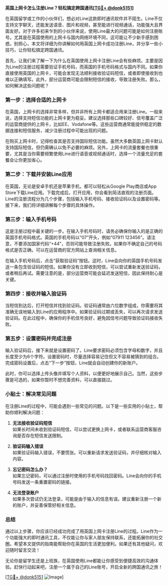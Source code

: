 **英国上网卡怎么注册Line？轻松搞定跨国通讯[[TG💪+ @donk5151](https://t.me/s/donk5151)]**

在英国留学或工作的小伙伴们，想必对Line这款即时通讯软件并不陌生。Line不仅支持文字聊天，还能发送语音、图片和视频，甚至能进行视频通话，功能强大且界面友好。对于许多初来乍到的小伙伴来说，使用Line最大的问题可能是如何注册账号。尤其是在英国使用的上网卡与国内网络环境不同，这可能让不少新手感到困惑。别担心，本文将详细为你讲解如何用英国上网卡成功注册Line，并分享一些小技巧，让你轻松搞定跨国通讯。

首先，让我们来了解一下为什么在英国使用上网卡注册Line会有些麻烦。主要是因为Line的注册过程需要验证手机号码，而英国的手机号码格式与国内不同。如果你直接使用英国的上网卡，可能会发现无法顺利接收验证码短信，或者即使接收到也难以正确填写。此外，部分运营商可能会限制短信的接收，导致注册失败。那么，如何解决这些问题呢？

### 第一步：选择合适的上网卡

在英国，上网卡的选择非常多样，但并非所有上网卡都适合用来注册Line。一般来说，选择支持短信功能的上网卡更为稳妥。建议选择那些口碑较好、信号覆盖广泛的运营商提供的上网卡，比如EE、Vodafone等。这些运营商通常能提供稳定的数据连接和短信服务，减少注册过程中可能出现的问题。

在购买上网卡时，记得检查其是否支持国际短信功能。虽然大多数英国上网卡默认支持国际短信，但仍需确认以免不必要的麻烦。另外，上网卡的流量套餐也很重要，尤其是当你需要频繁使用Line进行语音或视频通话时，选择一个流量充足的套餐会让你更加省心。

### 第二步：下载并安装Line应用

在英国，无论是安卓手机还是苹果手机，都可以轻松从Google Play商店或App Store下载Line应用。下载完成后，打开应用，你会看到简洁直观的注册页面。Line的注册流程分为几个步骤，包括输入手机号码、接收验证码以及设置密码等。接下来，我们将详细讲解每个步骤的具体操作。

### 第三步：输入手机号码

这是注册过程中最关键的一步。在输入手机号码时，请务必确保你输入的是正确的英国手机号码格式。英国的手机号码以“07”开头，例如“07911 123456”。请注意，不要添加国家代码“+44”，否则可能导致注册失败。如果你不确定自己的号码格式是否正确，可以在运营商的官方网站上查询相关信息。

在输入手机号码后，点击“获取验证码”按钮。这时，Line会向你的英国手机号码发送一条包含验证码的短信。如果你没有立即收到短信，可以尝试重新发送验证码，或者稍后再试。需要注意的是，部分运营商可能会延迟发送短信，因此保持耐心是关键。

### 第四步：接收并输入验证码

当短信到达后，打开短信并找到验证码。验证码通常由六位数字组成，你需要将其准确无误地输入到Line的应用程序中。如果验证码过期或丢失，可以再次请求发送验证码。在此过程中，确保你的手机信号良好，避免因信号问题导致验证码接收失败。

### 第五步：设置密码并完成注册

输入验证码后，接下来就是设置密码了。Line要求密码必须包含字母和数字，并且长度至少为6个字符。设置密码时，尽量选择容易记住但又不容易被猜到的组合。完成密码设置后，点击“下一步”按钮，Line就会自动创建你的新账户。

此时，你可以选择上传头像并填写个人资料，以便更好地展示自己。当然，这些步骤是可选的，如果你暂时不想完善资料，可以直接跳过。

### 小贴士：解决常见问题

在注册Line的过程中，可能会遇到一些常见的问题。以下是一些实用的小贴士，帮助你顺利解决问题：

1. **无法接收验证码短信**  
   如果长时间未收到验证码短信，可以尝试更换上网卡，或者联系运营商客服咨询是否存在短信发送限制。

2. **验证码输入错误**  
   如果验证码输入错误，不要慌张。可以重新请求发送验证码，并仔细核对输入内容。

3. **忘记密码怎么办？**  
   如果忘记密码，可以通过注册时使用的手机号码找回密码。Line会向你的手机号码发送一条重置密码的链接。

4. **无法登录账户**  
   如果多次尝试仍无法登录，可能是由于输入的信息有误。建议重新注册一个新的账户，并妥善保管好相关信息。

### 总结

通过以上步骤，你应该已经成功完成了用英国上网卡注册Line的过程。Line作为一个功能强大的即时通讯工具，不仅能让你与家人朋友保持联系，还能拓展你的社交圈。希望本文提供的指南能帮助你在英国的生活更加便利。如果还有其他疑问，欢迎随时留言交流！

无论你是留学生还是上班族，在英国使用Line都能让你感受到便捷高效的沟通体验。赶快行动起来吧，注册一个属于自己的Line账号，开启全新的跨国通讯之旅！

[[TG💪+ @donk5151](https://t.me/s/donk5151) ![Image](https://i.postimg.cc/rwNCRYN7/Snipaste-2025-04-30-17-27-05.png)]